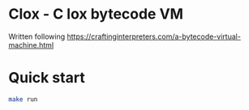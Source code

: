 # Clox - C lox bytecode VM

Written following https://craftinginterpreters.com/a-bytecode-virtual-machine.html

# Quick start
```sh
make run
```
